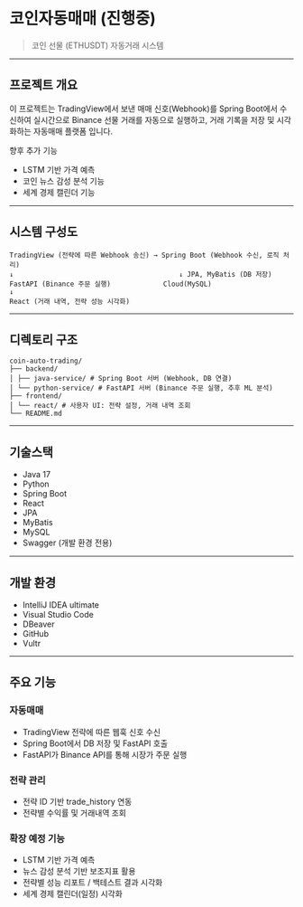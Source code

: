 # 코인자동매매 (진행중)
> 코인 선물 (ETHUSDT) 자동거래 시스템 <br />
---

## 프로젝트 개요

이 프로젝트는 TradingView에서 보낸 매매 신호(Webhook)를 Spring Boot에서 수신하여
실시간으로 Binance 선물 거래를 자동으로 실행하고, 거래 기록을 저장 및 시각화하는 자동매매 플랫폼 입니다.

향후 추가 기능
  + LSTM 기반 가격 예측
  + 코인 뉴스 감성 분석 기능
  + 세계 경제 캘린더 기능

---

## 시스템 구성도
```
TradingView (전략에 따른 Webhook 송신) → Spring Boot (Webhook 수신, 로직 처리)
↓                                         ↓ JPA, MyBatis (DB 저장)
FastAPI (Binance 주문 실행)             Cloud(MySQL)
↓
React (거래 내역, 전략 성능 시각화)
```

---

## 디렉토리 구조
```
coin-auto-trading/
├── backend/
│ ├── java-service/ # Spring Boot 서버 (Webhook, DB 연결)
│ └── python-service/ # FastAPI 서버 (Binance 주문 실행, 추후 ML 분석)
├── frontend/
│ └── react/ # 사용자 UI: 전략 설정, 거래 내역 조회
└── README.md
```

---

## 기술스택
  + Java 17
  + Python
  + Spring Boot
  + React
  + JPA
  + MyBatis
  + MySQL
  + Swagger (개발 환경 전용)

---

## 개발 환경
  + IntelliJ IDEA ultimate
  + Visual Studio Code
  + DBeaver
  + GitHub
  + Vultr

---

## 주요 기능

### 자동매매
  - TradingView 전략에 따른 웹훅 신호 수신
  - Spring Boot에서 DB 저장 및 FastAPI 호출
  - FastAPI가 Binance API를 통해 시장가 주문 실행

### 전략 관리
  - 전략 ID 기반 trade_history 연동
  - 전략별 수익률 및 거래내역 조회

### 확장 예정 기능
  - LSTM 기반 가격 예측
  - 뉴스 감성 분석 기반 보조지표 활용
  - 전략별 성능 리포트 / 백테스트 결과 시각화
  - 세계 경제 캘린더(일정) 시각화
